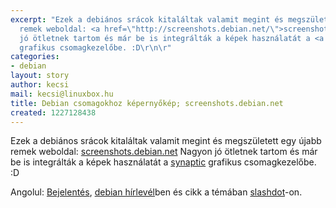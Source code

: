 ```yaml
---
excerpt: "Ezek a debiános srácok kitaláltak valamit megint és megszületett egy újabb
  remek weboldal: <a href=\"http://screenshots.debian.net/\">screenshots.debian.net</a>\r\nNagyon
  jó ötletnek tartom és már be is integrálták a képek használatát a <a href=\"http://packages.debian.org/synaptic\">synaptic</a>
  grafikus csomagkezelőbe. :D\r\n\r"
categories:
- debian
layout: story
author: kecsi
mail: kecsi@linuxbox.hu
title: Debian csomagokhoz képernyőkép; screenshots.debian.net
created: 1227128438
---
```

Ezek a debiános srácok kitaláltak valamit megint és megszületett egy újabb remek weboldal: <a href="http://screenshots.debian.net/">screenshots.debian.net</a>
Nagyon jó ötletnek tartom és már be is integrálták a képek használatát a <a href="http://packages.debian.org/synaptic">synaptic</a> grafikus csomagkezelőbe. :D

Angolul: <a href="http://lists.debian.org/debian-devel-announce/2008/11/msg00003.html">Bejelentés</a>, <a href="http://www.debian.org/News/project/2008/15/">debian hírlevél</a>ben és cikk a témában <a href="http://linux.slashdot.org/linux/08/11/19/1828220.shtml">slashdot</a>-on.

